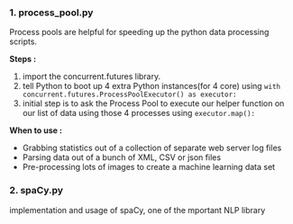### 1. process_pool.py
Process pools are helpful for speeding up the python data processing scripts.

**Steps :**
1. import the concurrent.futures library.
2. tell Python to boot up 4 extra Python instances(for 4 core) using `with concurrent.futures.ProcessPoolExecutor() as executor:`
3. initial step is to ask the Process Pool to execute our helper function on our list of data using those 4 processes using `executor.map():`

**When to use :**
- Grabbing statistics out of a collection of separate web server log files
- Parsing data out of a bunch of XML, CSV or json files
- Pre-processing lots of images to create a machine learning data set

### 2. spaCy.py
implementation and usage of spaCy, one of the mportant NLP library 
